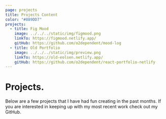 ```yaml
---
page: projects
title: Projects Content
color: "#889DD7"
projects:
  - title: Fig Mood
    image: ../../../static/img/figmood.png
    linkTo: https://figmood.netlify.app/
    gitHub: https://github.com/o2dependent/mood-log
  - title: Old Portfolio
    image: ../../../static/img/preview.png
    linkTo: https://old-eolsen.netlify.app/
    gitHub: https://github.com/o2dependent/react-portfolio-netlify
---
```

# Projects.

Below are a few projects that I have had fun creating in the past months. If you are interested in keeping up with my most recent work check out my [](https://github.com/o2dependent)GitHub.